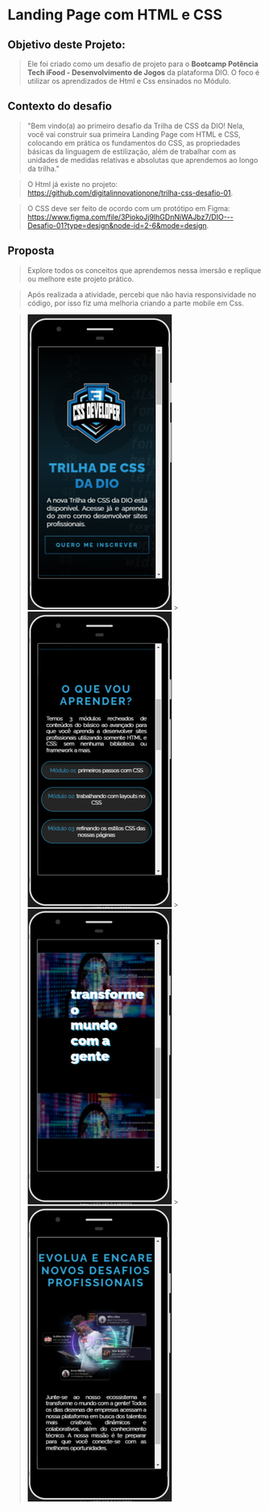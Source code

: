 # Landing Page com HTML e CSS

## Objetivo deste Projeto:

> Ele foi criado como um desafio de projeto para o **Bootcamp Potência Tech iFood - Desenvolvimento de Jogos** da plataforma DIO.
> O foco é utilizar os aprendizados de Html e Css ensinados no Módulo.

## Contexto do desafio

> "Bem vindo(a) ao primeiro desafio da Trilha de CSS da DIO! Nela, você vai construir sua primeira Landing Page com HTML e CSS, colocando em prática os fundamentos do CSS, as propriedades básicas da linguagem de estilização, além de trabalhar com as unidades de medidas relativas e absolutas que aprendemos ao longo da trilha."

> O Html já existe no projeto: https://github.com/digitalinnovationone/trilha-css-desafio-01.

> O CSS deve ser feito de ocordo com um protótipo em Figma: https://www.figma.com/file/3PiokoJj9IhGDnNiWAJbz7/DIO---Desafio-01?type=design&node-id=2-6&mode=design.

## Proposta

> Explore todos os conceitos que aprendemos nessa imersão e replique ou melhore este projeto prático.

> Após realizada a atividade, percebi que não havia responsividade no código, por isso fiz uma melhoria criando a parte mobile em Css.

> ![versão Mobile Parte 1](assets/images/mobile_1.png) > ![versão Mobile Parte 2](assets/images/mobile_2.png) > ![versão Mobile Parte 3](assets/images/mobile_3.png) > ![versão Mobile Parte 4](assets/images/mobile_4.png)

